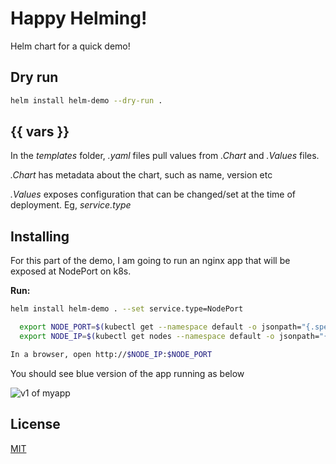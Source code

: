 # Happy Helming!

Helm chart for a quick demo!

## Dry run

```bash
helm install helm-demo --dry-run .
```

## {{ vars }}

In the *templates* folder, *.yaml* files pull values from *.Chart* and *.Values* files.

*.Chart* has metadata about the chart, such as name, version etc

*.Values* exposes configuration that can be changed/set at the time of deployment. Eg, *service.type*


## Installing

For this part of the demo, I am going to run an nginx app that will be exposed at NodePort on k8s. 

**Run:**
```bash
helm install helm-demo . --set service.type=NodePort

  export NODE_PORT=$(kubectl get --namespace default -o jsonpath="{.spec.ports[0].nodePort}" services helm-demo)
  export NODE_IP=$(kubectl get nodes --namespace default -o jsonpath="{.items[0].status.addresses[0].address}")

In a browser, open http://$NODE_IP:$NODE_PORT
```
You should see blue version of the app running as below

![v1 of myapp](./static/vblue.png)


## License
[MIT](https://choosealicense.com/licenses/mit/)
